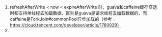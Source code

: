 1. refreshAfterWrite < now < expireAfterWrite 时，guava和caffeine缓存穿透时都支持单线程去加载数据，区别是guava是请求线程去加载数据的，而
caffeine是ForkJoin#commonPool异步加载的（参考：https://cloud.tencent.com/developer/article/1780929）
2. 